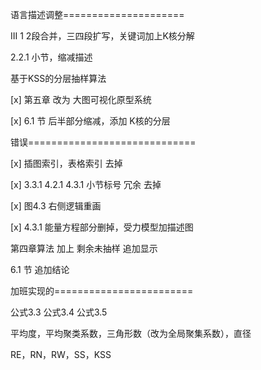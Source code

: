 
语言描述调整=====================

III     1 2段合并，三四段扩写，关键词加上K核分解

2.2.1 小节，缩减描述

基于KSS的分层抽样算法

[x] 第五章 改为 大图可视化原型系统

[x] 6.1 节 后半部分缩减，添加 K核的分层


错误=============================

[x] 插图索引，表格索引 去掉

[x] 3.3.1 4.2.1 4.3.1 小节标号 冗余  去掉

[x] 图4.3 右侧逻辑重画

[x] 4.3.1 能量方程部分删掉，受力模型加描述图

第四章算法 加上 剩余未抽样 追加显示

6.1 节 追加结论


加班实现的========================

公式3.3
公式3.4
公式3.5

平均度，平均聚类系数，三角形数（改为全局聚集系数），直径

RE，RN，RW，SS，KSS